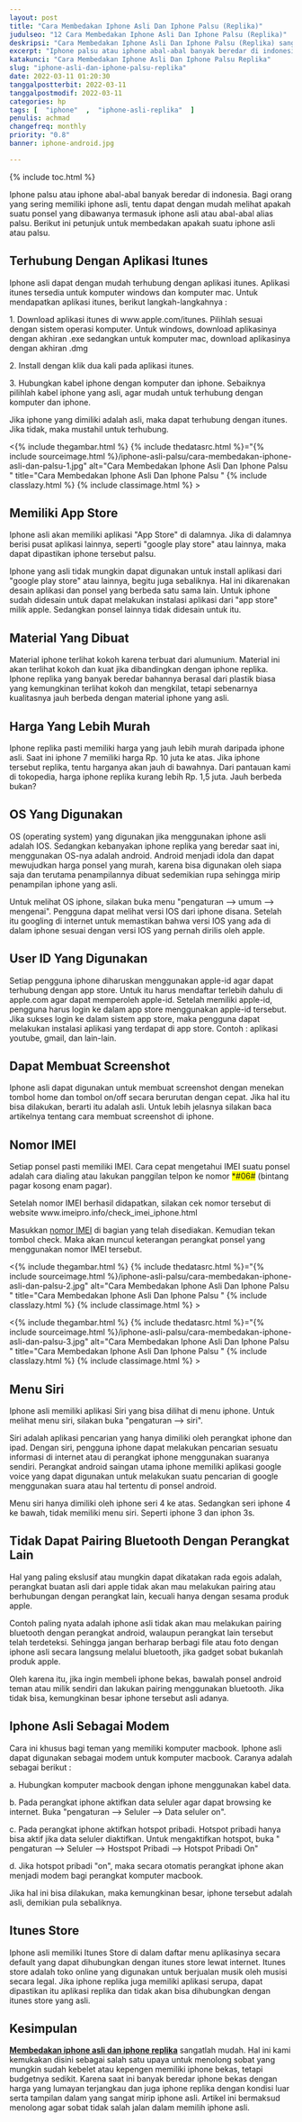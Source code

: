 ```yaml
---
layout: post
title: "Cara Membedakan Iphone Asli Dan Iphone Palsu (Replika)"
judulseo: "12 Cara Membedakan Iphone Asli Dan Iphone Palsu (Replika)"
deskripsi: "Cara Membedakan Iphone Asli Dan Iphone Palsu (Replika) sangatlah mudah, kami memiliki 12 cara mudah dalam membedakan iphone asli dan iphone replika, wajib baca selengkapnya sebelum beli iphone"
excerpt: "Iphone palsu atau iphone abal-abal banyak beredar di indonesia. Bagi orang yang sering memiliki iphone asli, tentu dapat dengan mudah melihat apakah suatu ponsel yang dibawanya termasuk iphone asli atau abal-abal alias palsu. Berikut ini petunjuk untuk membedakan apakah"
katakunci: "Cara Membedakan Iphone Asli Dan Iphone Palsu Replika"
slug: "iphone-asli-dan-iphone-palsu-replika"
date: 2022-03-11 01:20:30
tanggalpostterbit: 2022-03-11
tanggalpostmodif: 2022-03-11
categories: hp
tags: [  "iphone"  ,  "iphone-asli-replika"  ]
penulis: achmad
changefreq: monthly
priority: "0.8"
banner: iphone-android.jpg

---
```


{% include toc.html %}
 
<p>Iphone palsu atau iphone abal-abal banyak beredar di indonesia. Bagi orang yang sering memiliki iphone asli, tentu dapat dengan mudah melihat apakah suatu ponsel yang dibawanya termasuk iphone asli atau abal-abal alias palsu. Berikut ini petunjuk untuk membedakan apakah suatu iphone asli atau palsu.</p>


## Terhubung Dengan Aplikasi Itunes

<p>Iphone asli dapat dengan mudah terhubung dengan aplikasi itunes. Aplikasi itunes tersedia untuk komputer windows dan komputer mac. Untuk mendapatkan aplikasi itunes, berikut langkah-langkahnya :</p>

<p>1. Download aplikasi itunes di www.apple.com/itunes. Pilihlah sesuai dengan sistem operasi komputer. Untuk windows, download aplikasinya dengan akhiran .exe sedangkan untuk komputer mac, download aplikasinya dengan akhiran .dmg</p>

<p>2. Install dengan klik dua kali pada aplikasi itunes.</p>

<p>3. Hubungkan kabel iphone dengan komputer dan iphone. Sebaiknya pilihlah kabel iphone yang asli, agar mudah untuk terhubung dengan komputer dan iphone.</p>

<p>Jika iphone yang dimiliki adalah asli, maka dapat terhubung dengan itunes. Jika tidak, maka mustahil untuk terhubung.</p>

<p><{% include thegambar.html %} {% include thedatasrc.html %}="{% include sourceimage.html %}/iphone-asli-palsu/cara-membedakan-iphone-asli-dan-palsu-1.jpg" alt="Cara Membedakan Iphone Asli Dan Iphone Palsu " title="Cara Membedakan Iphone Asli Dan Iphone Palsu "  {% include classlazy.html %} {% include classimage.html %} ></p>


## Memiliki App Store

<p>Iphone asli akan memiliki aplikasi "App Store" di dalamnya. Jika di dalamnya berisi pusat aplikasi lainnya, seperti "google play store" atau lainnya, maka dapat dipastikan iphone tersebut palsu.</p>

<p>Iphone yang asli tidak mungkin dapat digunakan untuk install aplikasi dari "google play store" atau lainnya, begitu juga sebaliknya. Hal ini dikarenakan desain aplikasi dan ponsel yang berbeda satu sama lain. Untuk iphone sudah didesain untuk dapat melakukan instalasi aplikasi dari "app store" milik apple. Sedangkan ponsel lainnya tidak didesain untuk itu.</p>


## Material Yang Dibuat

<p>Material iphone terlihat kokoh karena terbuat dari alumunium. Material ini akan terlihat kokoh dan kuat jika dibandingkan dengan iphone replika. Iphone replika yang banyak beredar bahannya berasal dari plastik biasa yang kemungkinan terlihat kokoh dan mengkilat, tetapi sebenarnya kualitasnya jauh berbeda dengan material iphone yang asli.</p>


## Harga Yang Lebih Murah

<p>Iphone replika pasti memiliki harga yang jauh lebih murah daripada iphone asli. Saat ini iphone 7 memiliki harga Rp. 10 juta ke atas. Jika iphone tersebut replika, tentu harganya akan jauh di bawahnya. Dari pantauan kami di tokopedia, harga iphone replika kurang lebih Rp. 1,5 juta. Jauh berbeda bukan?</p>


## OS Yang Digunakan

<p>OS (operating system) yang digunakan jika menggunakan iphone asli adalah IOS. Sedangkan kebanyakan iphone replika yang beredar saat ini, menggunakan OS-nya adalah android. Android menjadi idola dan dapat mewujudkan harga ponsel yang murah, karena bisa digunakan oleh siapa saja dan terutama penampilannya dibuat sedemikian rupa sehingga mirip penampilan iphone yang asli.</p>

<p>Untuk melihat OS iphone, silakan buka menu "pengaturan --&gt; umum --&gt; mengenai". Pengguna dapat melihat versi IOS dari iphone disana. Setelah itu googling di internet untuk memastikan bahwa versi IOS yang ada di dalam iphone sesuai dengan versi IOS yang pernah dirilis oleh apple.</p>


## User ID Yang Digunakan

<p>Setiap pengguna iphone diharuskan menggunakan apple-id agar dapat terhubung dengan app store. Untuk itu harus mendaftar terlebih dahulu di apple.com agar dapat memperoleh apple-id. Setelah memiliki apple-id, pengguna harus login ke dalam app store menggunakan apple-id tersebut. Jika sukses login ke dalam sistem app store, maka pengguna dapat melakukan instalasi aplikasi yang terdapat di app store. Contoh : aplikasi youtube, gmail, dan lain-lain.</p>


## Dapat Membuat Screenshot

<p>Iphone asli dapat digunakan untuk membuat screenshot dengan menekan tombol home dan tombol on/off secara berurutan dengan cepat. Jika hal itu bisa dilakukan, berarti itu adalah asli. Untuk lebih jelasnya silakan baca artikelnya tentang cara membuat screenshot di iphone.</p>


## Nomor IMEI

<p>Setiap ponsel pasti memiliki IMEI. Cara cepat mengetahui IMEI suatu ponsel adalah cara dialing atau lakukan panggilan telpon ke nomor <span style="background-color: #FFFF00">*#06#</span> (bintang pagar kosong enam pagar).</p>

<p>Setelah nomor IMEI berhasil didapatkan, silakan cek nomor tersebut di website www.imeipro.info/check_imei_iphone.html</p>

<p>Masukkan <a href="/cara-cek-imei-iphone">nomor IMEI</a> di bagian yang telah disediakan. Kemudian tekan tombol check. Maka akan muncul keterangan perangkat ponsel yang menggunakan nomor IMEI tersebut.</p>

<p><{% include thegambar.html %} {% include thedatasrc.html %}="{% include sourceimage.html %}/iphone-asli-palsu/cara-membedakan-iphone-asli-dan-palsu-2.jpg" alt="Cara Membedakan Iphone Asli Dan Iphone Palsu " title="Cara Membedakan Iphone Asli Dan Iphone Palsu "  {% include classlazy.html %} {% include classimage.html %} ></p>

<p><{% include thegambar.html %} {% include thedatasrc.html %}="{% include sourceimage.html %}/iphone-asli-palsu/cara-membedakan-iphone-asli-dan-palsu-3.jpg" alt="Cara Membedakan Iphone Asli Dan Iphone Palsu " title="Cara Membedakan Iphone Asli Dan Iphone Palsu "  {% include classlazy.html %} {% include classimage.html %} ></p>


## Menu Siri

<p>Iphone asli memiliki aplikasi Siri yang bisa dilihat di menu iphone. Untuk melihat menu siri, silakan buka "pengaturan --&gt; siri".</p>

<p>Siri adalah aplikasi pencarian yang hanya dimiliki oleh perangkat iphone dan ipad. Dengan siri, pengguna iphone dapat melakukan pencarian sesuatu informasi di internet atau di perangkat iphone menggunakan suaranya sendiri. Perangkat android saingan utama iphone memiliki aplikasi google voice yang dapat digunakan untuk melakukan suatu pencarian di google menggunakan suara atau hal tertentu di ponsel android.</p>

<p>Menu siri hanya dimiliki oleh iphone seri 4 ke atas. Sedangkan seri iphone 4 ke bawah, tidak memiliki menu siri. Seperti iphone 3 dan iphon 3s.</p>


## Tidak Dapat Pairing Bluetooth Dengan Perangkat Lain

<p>Hal yang paling ekslusif atau mungkin dapat dikatakan rada egois adalah, perangkat buatan asli dari apple tidak akan mau melakukan pairing atau berhubungan dengan perangkat lain, kecuali hanya dengan sesama produk apple.</p>

<p>Contoh paling nyata adalah iphone asli tidak akan mau melakukan pairing bluetooth dengan perangkat android, walaupun perangkat lain tersebut telah terdeteksi. Sehingga jangan berharap berbagi file atau foto dengan iphone asli secara langsung melalui bluetooth, jika gadget sobat bukanlah produk apple.</p>

<p>Oleh karena itu, jika ingin membeli iphone bekas, bawalah ponsel android teman atau milik sendiri dan lakukan pairing menggunakan bluetooth. Jika tidak bisa, kemungkinan besar iphone tersebut asli adanya.</p>


## Iphone Asli Sebagai Modem

<p>Cara ini khusus bagi teman yang memiliki komputer macbook. Iphone asli dapat digunakan sebagai modem untuk komputer macbook. Caranya adalah sebagai berikut :</p>

<p>a. Hubungkan komputer macbook dengan iphone menggunakan kabel data.</p>

<p>b. Pada perangkat iphone aktifkan data seluler agar dapat browsing ke internet. Buka "pengaturan --&gt; Seluler --&gt; Data seluler on".</p>

<p>c. Pada perangkat iphone aktifkan hotspot pribadi. Hotspot pribadi hanya bisa aktif jika data seluler diaktifkan. Untuk mengaktifkan hotspot, buka " pengaturan --&gt; Seluler --&gt; Hostspot Pribadi --&gt; Hotspot Pribadi On"</p>

<p>d. Jika hotspot pribadi "on", maka secara otomatis perangkat iphone akan menjadi modem bagi perangkat komputer macbook.</p>

<p>Jika hal ini bisa dilakukan, maka kemungkinan besar, iphone tersebut adalah asli, demikian pula sebaliknya.</p>


## Itunes Store

<p>Iphone asli memiliki Itunes Store di dalam daftar menu aplikasinya secara default yang dapat dihubungkan dengan itunes store lewat internet. Itunes store adalah toko online yang digunakan untuk berjualan musik oleh musisi secara legal. Jika iphone replika juga memiliki aplikasi serupa, dapat dipastikan itu aplikasi replika dan tidak akan bisa dihubungkan dengan itunes store yang asli.</p>


## Kesimpulan

<p><strong><a href="/iphone-asli-dan-iphone-palsu-replika">Membedakan iphone asli dan iphone replika</a></strong> sangatlah mudah. Hal ini kami kemukakan disini sebagai salah satu upaya untuk menolong sobat yang mungkin sudah kebelet atau kepengen memiliki iphone bekas, tetapi budgetnya sedikit. Karena saat ini banyak beredar iphone bekas dengan harga yang lumayan terjangkau dan juga iphone replika dengan kondisi luar serta tampilan dalam yang sangat mirip iphone asli. Artikel ini bermaksud menolong agar sobat tidak salah jalan dalam memilih iphone asli.</p>